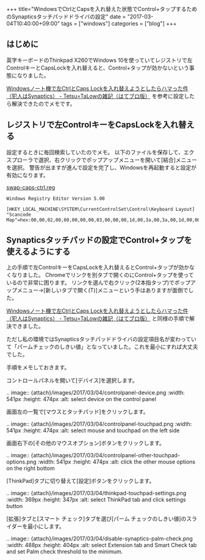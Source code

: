 +++
title="WindowsでCtrlとCapsを入れ替えた状態でControl+タップするためのSynapticsタッチパッドドライバの設定"
date = "2017-03-04T10:40:00+09:00"
tags = ["windows"]
categories = ["blog"]
+++


## はじめに

英字キーボードのThinkpad X260でWindows 10を使っていてレジストリで左ControlキーとCapsLockを入れ替えると、Control+タップが効かないという事態になりました。

[Windowsノート機で左CtrlとCaps Lockを入れ替えようとしたらハマった件（犯人はSynaptics） - Tetsu=TaLowの雑記（はてブロ版）](http://tetsutalow.hateblo.jp/entry/2014/01/06/183932) を参考に設定したら解決できたのでメモです。

## レジストリで左ControlキーをCapsLockを入れ替える

設定するときに毎回検索していたのでメモ。
以下のファイルを保存して、エクスプローラで選択、右クリックでポップアップメニューを開いて[結合]メニューを選択。
警告が出ますが進んで設定を完了し、Windowsを再起動すると設定が有効になります。

[swap-caps-ctrl.reg]({attach}/files/2017/03/04/swap-caps-ctrl.reg)

```reg {linenos=table}
Windows Registry Editor Version 5.00

[HKEY_LOCAL_MACHINE\SYSTEM\CurrentControlSet\Control\Keyboard Layout]
"Scancode Map"=hex:00,00,02,00,00,00,00,00,03,00,00,00,1d,00,3a,00,3a,00,1d,00,00,00,00,00
```

## Synapticsタッチパッドの設定でControl+タップを使えるようにする

上の手順で左ControlキーをCapsLockを入れ替えるとControl+タップが効かなくなりました。
Chromeでリンクを別タブで開くのにControl+タップを使っているので非常に困ります。
リンクを選んで右クリック(2本指タップ)でポップアップメニュー→[新しいタブで開く(T)]メニューという手はありますが面倒でした。

[Windowsノート機で左CtrlとCaps Lockを入れ替えようとしたらハマった件（犯人はSynaptics） - Tetsu=TaLowの雑記（はてブロ版）](http://tetsutalow.hateblo.jp/entry/2014/01/06/183932) と同様の手順で解決できました。

ただし私の環境ではSynapticsタッチパッドドライバの設定項目名が変わっていて「パームチェックのしきい値」となっていました。これを最小にすれば大丈夫でした。

手順をメモしておきます。

コントロールパネルを開いて[デバイス]を選択します。

.. image:: {attach}/images/2017/03/04/controlpanel-device.png
    :width: 541px
    :height: 474px
    :alt: select device on the control panel

画面左の一覧で[マウスとタッチパッド]をクリックします。

.. image:: {attach}/images/2017/03/04/controlpanel-touchpad.png
    :width: 541px
    :height: 474px
    :alt: select mouse and touchpad on the left side


画面右下の[その他のマウスオプション]ボタンをクリックします。

.. image:: {attach}/images/2017/03/04/controlpanel-other-touchpad-options.png
    :width: 541px
    :height: 474px
    :alt: click the other mouse options on the right bottom


[ThinkPad]タブに切り替えて[設定]ボタンをクリックします。

.. image:: {attach}/images/2017/03/04/thinkpad-touchpad-settings.png
    :width: 369px
    :height: 347px
    :alt: select ThinkPad tab and click settings button

[拡張]タブと[スマート チェック]タブを選び[パーム チェックのしきい値]のスライダーを最小にします。

.. image:: {attach}/images/2017/03/04/disable-synaptics-palm-check.png
    :width: 488px
    :height: 404px
    :alt: select Extension tab and Smart Check tab and set Palm check threshold to the minimum.

